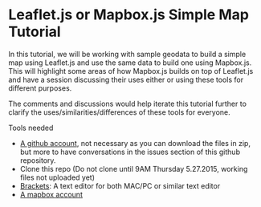 # Leaflet.js or Mapbox.js Simple Map Tutorial

In this tutorial, we will be working with sample geodata to build a simple map using Leaflet.js and use the same data to build one using Mapbox.js. This will highlight some areas of how Mapbox.js builds on top of Leaflet.js and have a session discussing their uses either or using these tools for different purposes. 

The comments and discussions would help iterate this tutorial further to clarify the uses/similarities/differences of these tools for everyone.

Tools needed
 * [A github account](https://github.com/), not necessary as you can download the files in zip, but more to have conversations in the issues section of this github repository.
 * Clone this repo (Do not clone until 9AM Thursday 5.27.2015, working files not uploaded yet)
 * [Brackets](http://brackets.io/): A text editor for both MAC/PC or similar text editor
 * [A mapbox account](https://www.mapbox.com/signup/)
